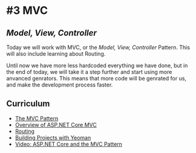 # #3 MVC 
## _Model, View, Controller_

Today we will work with MVC, or the _Model, View, Controller_ Pattern.
This will also include learning about Routing.

Until now we have more less hardcoded everything we have done, but in the end of today, we will take it a step further and start using more anvanced genrators. 
This means that more code will be genrated for us, and make the development process faster.

## Curriculum
* [The MVC Pattern](https://github.com/keacore/03_mvc/blob/master/Materials/MVC.pdf)
* [Overview of ASP.NET Core MVC](https://docs.microsoft.com/en-us/aspnet/core/mvc/overview)
* [Routing](https://docs.microsoft.com/en-us/aspnet/core/fundamentals/routing)
* [Building Projects with Yeoman](https://docs.microsoft.com/en-us/aspnet/core/client-side/yeoman?#building-projects-with-yeoman)
* [Video: ASP.NET Core and the MVC Pattern](https://mva.microsoft.com/en-US/training-courses/introduction-to-aspnet-core-10-16841?l=yiobVeE6C_3506218965)

